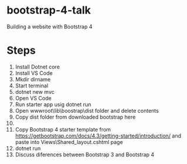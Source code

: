 # bootstrap-4-talk
Building a website with Bootstrap 4

# Steps
1. Install Dotnet core
3. Install VS Code
3. Mkdir dirname
4. Start terminal
5. dotnet new mvc
6. Open VS Code
7. Run starter app usig dotnet run
8. Open wwwroot\lib\boostrap\dist folder and delete contents
9. Copy dist folder from downloaded bootstrap here
10. 
10. Copy Bootstrap 4 starter template from 
    https://getbootstrap.com/docs/4.3/getting-started/introduction/
    and paste into Views\Shared\_layout.cshtml page
11. dotnet run
12. Discuss diferences between Bootstrap 3 and Bootstrap 4
